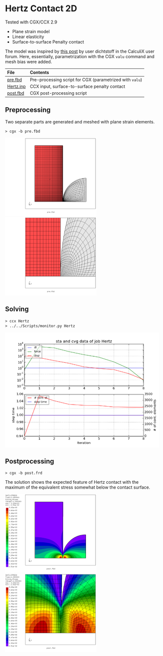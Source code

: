 # Hertz Contact 2D
Tested with CGX/CCX 2.9

+ Plane strain model
+ Linear elasticity
+ Surface-to-surface Penalty contact

The model was inspired by  [this post](https://groups.yahoo.com/neo/groups/calculix/conversations/topics/11564) by user dichtstoff in the CalculiX user forum. Here, essentially, parametrization with the CGX `valu` command and mesh bias were added.


| File                   | Contents                                      |
| :-------------         | :-------------                                |
| [pre.fbd](pre.fbd)     | Pre-processing script for CGX  (parametrized with `valu`)                |
| [Hertz.inp](Hertz.inp) | CCX input, surface-to-surface penalty contact |
| [post.fbd](post.fbd)   | CGX post-processing script                    |

## Preprocessing
Two separate parts are generated and meshed with plane strain elements.
```
> cgx -b pre.fbd
```
<img src="parts.png" width="300">
<img src="parts-zoom-ref.png" width="300">

## Solving
```
> ccx Hertz
> ../../Scripts/monitor.py Hertz
```
<img src="Hertz.png" title="Convergence plot">

## Postprocessing

```
> cgx -b post.frd
```
The solution shows the expected feature of Hertz contact with the maximum of the equivalent stress somewhat below the contact surface.

<img src="SE.png" width="300" title="Equivalent stress">
<img src="SE-zoom.png" title="Equivalent stress" width="300">
